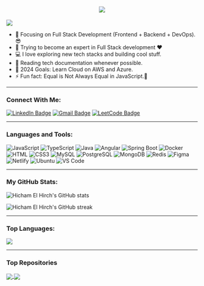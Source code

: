 <h1 align="center">
  <a href="https://git.io/typing-svg">
    <img src="https://readme-typing-svg.herokuapp.com/?lines=Hello,+There!+👋;This+is+Hicham+El+Hirch....;Nice+to+meet+you!&center=true&size=30">
  </a>
</h1>

![](https://komarev.com/ghpvc/?username=hichamelhirch&color=brightgreen)

- 🔭 Focusing on Full Stack Development (Frontend + Backend + DevOps).😎
- 🌱 Trying to become an expert in Full Stack development ❤
- 💻 I love exploring new tech stacks and building cool stuff.
- 📰 Reading tech documentation whenever possible.
- 🥅 2024 Goals: Learn Cloud on AWS and Azure.
- ⚡ Fun fact: Equal is Not Always Equal in JavaScript.🤣

---

### Connect With Me:

[![LinkedIn Badge](https://img.shields.io/badge/LinkedIn-0077B5?style=for-the-badge&logo=linkedin&logoColor=white)](http://www.linkedin.com/in/hicham-el-hirch)
[![Gmail Badge](https://img.shields.io/badge/Gmail-D14836?style=for-the-badge&logo=gmail&logoColor=white)](mailto:hichamelhirchgmi@gmail.com)
[![LeetCode Badge](https://img.shields.io/badge/LeetCode-F9D9D9?style=for-the-badge&logo=LeetCode&logoColor=black)](https://leetcode.com/u/hichamelhirch/)

---

### Languages and Tools:

![JavaScript](https://img.shields.io/badge/JavaScript-F7DF1E?style=flat-square&logo=javascript&logoColor=black)
![TypeScript](https://img.shields.io/badge/TypeScript-007ACC?style=flat-square&logo=typescript&logoColor=white)
![Java](https://img.shields.io/badge/Java-007396?style=flat-square&logo=java&logoColor=white)
![Angular](https://img.shields.io/badge/Angular-DD003F?style=flat-square&logo=angular&logoColor=white)
![Spring Boot](https://img.shields.io/badge/Spring%20Boot-6DB33F?style=flat-square&logo=springboot&logoColor=white)
![Docker](https://img.shields.io/badge/Docker-0CC1F3?style=flat-square&logo=docker&logoColor=white)
![HTML](https://img.shields.io/badge/HTML5-E34F26?style=flat-square&logo=html5&logoColor=white)
![CSS3](https://img.shields.io/badge/CSS3-1572B6?style=flat-square&logo=css3&logoColor=white)
![MySQL](https://img.shields.io/badge/MySQL-005C84?style=flat-square&logo=mysql&logoColor=white)
![PostgreSQL](https://img.shields.io/badge/PostgreSQL-31658D?style=flat-square&logo=postgresql&logoColor=white)
![MongoDB](https://img.shields.io/badge/MongoDB-47A248?style=flat-square&logo=mongodb&logoColor=white)
![Redis](https://img.shields.io/badge/Redis-%23DD0031.svg?&style=flat-square&logo=redis&logoColor=white)
![Figma](https://img.shields.io/badge/Figma-F24E1E?style=flat-square&logo=figma&logoColor=white)
![Netlify](https://img.shields.io/badge/Netlify-00C7B7?style=flat-square&logo=netlify&logoColor=white)
![Ubuntu](https://img.shields.io/badge/Ubuntu-E05924?style=flat-square&logo=ubuntu&logoColor=black)
![VS Code](https://img.shields.io/badge/Visual%20Studio%20Code-007ACC?style=flat-square&logo=visual-studio-code&logoColor=white)

---

### My GitHub Stats:

<p>
  <img align="center" src="https://github-readme-stats.vercel.app/api?username=hichamelhirch&show_icons=true&include_all_commits=true&theme=algolia&hide_border=true" alt="Hicham El Hirch's GitHub stats" />
</p>
<p>
  <img align="center" src="https://github-readme-streak-stats.herokuapp.com/?user=hichamelhirch&theme=algolia" alt="Hicham El Hirch's GitHub streak" />
</p>

---

### Top Languages:

<img align="center" src="https://github-readme-stats.vercel.app/api/top-langs/?username=hichamelhirch&layout=compact&theme=algolia&hide_border=true&&langs_count=10" />

---

### Top Repositories

<a href="https://github.com/hichamelhirch/developer-portfolio">
  <img align="center" src="https://github-readme-stats.vercel.app/api/pin/?username=hichamelhirch&repo=developer-portfolio&theme=algolia" />
</a>
<a href="https://github.com/hichamelhirch/express-postgres-blog">
  <img align="center" src="https://github-readme-stats.vercel.app/api/pin/?username=hichamelhirch&repo=express-postgres-blog&theme=algolia" />
</a>
